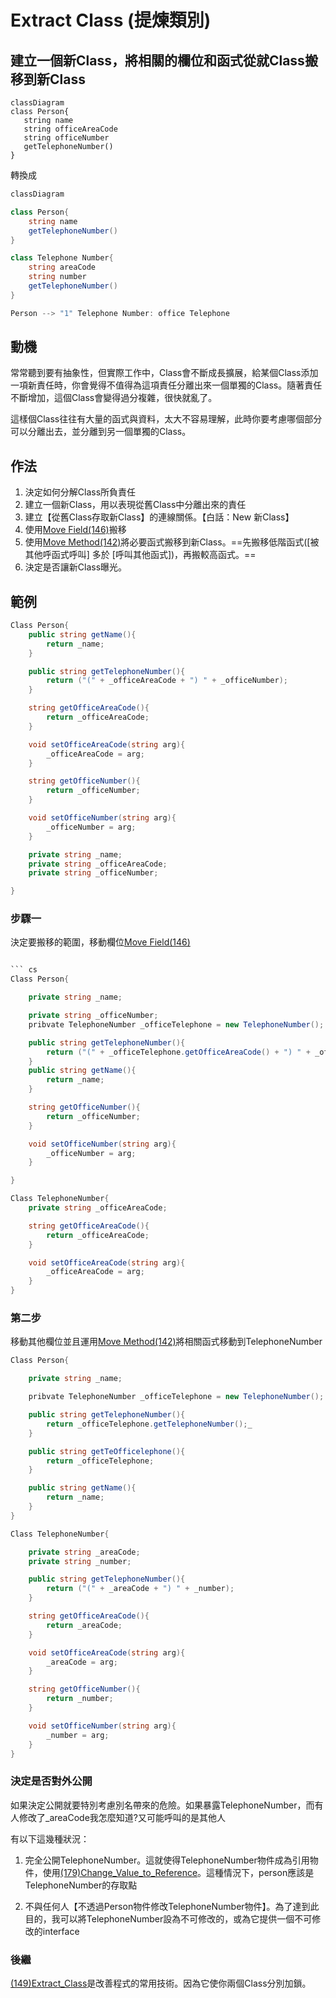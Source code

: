 # Extract Class (提煉類別)

## 建立一個新Class，將相關的欄位和函式從就Class搬移到新Class

``` mermaid
classDiagram
class Person{
   string name
   string officeAreaCode
   string officeNumber
   getTelephoneNumber()
}

```

轉換成

``` cs
classDiagram

class Person{
    string name
    getTelephoneNumber()
}

class Telephone Number{
    string areaCode
    string number
    getTelephoneNumber()
}

Person --> "1" Telephone Number: office Telephone
```

## 動機

常常聽到要有抽象性，但實際工作中，Class會不斷成長擴展，給某個Class添加一項新責任時，你會覺得不值得為這項責任分離出來一個單獨的Class。隨著責任不斷增加，這個Class會變得過分複雜，很快就亂了。

這樣個Class往往有大量的函式與資料，太大不容易理解，此時你要考慮哪個部分可以分離出去，並分離到另一個單獨的Class。

## 作法

1. 決定如何分解Class所負責任
2. 建立一個新Class，用以表現從舊Class中分離出來的責任
3. 建立【從舊Class存取新Class】的連線關係。【白話：New 新Class】
4. 使用[Move Field(146)](/doc/(146)Move_Field.md)搬移
5. 使用[Move Method(142)](/doc/(142)Move_Method.md)將必要函式搬移到新Class。==先搬移低階函式([被其他呼函式呼叫] 多於 [呼叫其他函式])，再搬較高函式。==
6. 決定是否讓新Class曝光。

## 範例

``` cs
Class Person{
    public string getName(){
        return _name;
    }

    public string getTelephoneNumber(){
        return ("(" + _officeAreaCode + ") " + _officeNumber);
    }

    string getOfficeAreaCode(){
        return _officeAreaCode;
    }

    void setOfficeAreaCode(string arg){
        _officeAreaCode = arg;
    }

    string getOfficeNumber(){
        return _officeNumber;
    }

    void setOfficeNumber(string arg){
        _officeNumber = arg;
    }

    private string _name;
    private string _officeAreaCode;
    private string _officeNumber;

}
```

### 步驟一

決定要搬移的範圍，移動欄位[Move Field(146)](/doc/(146)Move_Field.md)

``` cs

``` cs
Class Person{

    private string _name;

    private string _officeNumber;
    pribvate TelephoneNumber _officeTelephone = new TelephoneNumber();

    public string getTelephoneNumber(){
        return ("(" + _officeTelephone.getOfficeAreaCode() + ") " + _officeNumber);
    }
    public string getName(){
        return _name;
    }

    string getOfficeNumber(){
        return _officeNumber;
    }

    void setOfficeNumber(string arg){
        _officeNumber = arg;
    }

}

Class TelephoneNumber{
    private string _officeAreaCode;

    string getOfficeAreaCode(){
        return _officeAreaCode;
    }

    void setOfficeAreaCode(string arg){
        _officeAreaCode = arg;
    }
}
```

### 第二步

移動其他欄位並且運用[Move Method(142)](/doc/(142)Move_Method.md)將相關函式移動到TelephoneNumber

``` cs
Class Person{

    private string _name;

    pribvate TelephoneNumber _officeTelephone = new TelephoneNumber();

    public string getTelephoneNumber(){
        return _officeTelephone.getTelephoneNumber();_
    }

    public string getTeOfficelephone(){
        return _officeTelephone;
    }

    public string getName(){
        return _name;
    }
}

Class TelephoneNumber{

    private string _areaCode;
    private string _number;

    public string getTelephoneNumber(){
        return ("(" + _areaCode + ") " + _number);
    }

    string getOfficeAreaCode(){
        return _areaCode;
    }

    void setOfficeAreaCode(string arg){
        _areaCode = arg;
    }

    string getOfficeNumber(){
        return _number;
    }

    void setOfficeNumber(string arg){
        _number = arg;
    }
}
```

### 決定是否對外公開

如果決定公開就要特別考慮別名帶來的危險。如果暴露TelephoneNumber，而有人修改了_areaCode我怎麼知道?又可能呼叫的是其他人

有以下這幾種狀況：

1. 完全公開TelephoneNumber。這就使得TelephoneNumber物件成為引用物件，使用[(179)Change_Value_to_Reference](/doc/(179)Change_Value_to_Reference.md)。這種情況下，person應該是TelephoneNumber的存取點

2. 不與任何人【不透過Person物件修改TelephoneNumber物件】。為了達到此目的，我可以將TelephoneNumber設為不可修改的，或為它提供一個不可修改的interface

### 後繼

[(149)Extract_Class](/doc/(149)Extract_Class.md)是改善程式的常用技術。因為它使你兩個Class分別加鎖。